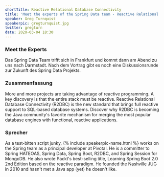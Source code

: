 ```yaml
---
shortTitle: Reactive Relational Database Connectivity
title: 'Meet the experts of the Spring Data team - Reactive Relational Database Connectivity with R2DBC'
speaker: Greg Turnquist
speakerpic: gregturnquist.jpg
twitter: gregturn
date: 2020-03-04 18:30
---
```


### Meet the Experts

Das Spring Data Team trifft sich in Frankfurt und kommt dann am Abend zu uns nach Darmstadt. Nach dem Vortrag gibt es noch eine Diskussionsrunde zur Zukunft des Spring Data Projekts.

### Zusammenfassung

More and more projects are taking advantage of reactive programming. A key discovery is that the entire stack must be reactive. Reactive Relational Database Connectivity (R2DBC) is the new standard that brings full reactive support to SQL-based database systems. Discover why R2DBC is becoming the Java community's favorite mechanism for merging the most popular database engines with functional, reactive applications.

### Sprecher

As a test-bitten script junky, {% include speakerpic-name.html %} works on the Spring team as a principal developer at Pivotal. He is a committer to Spring HATEOAS, Spring Data, Spring Boot, R2DBC, and Spring Session for MongoDB. He also wrote Packt's best-selling title, Learning Spring Boot 2.0 2nd Edition based on the reactive paradigm. He founded the Nashville JUG in 2010 and hasn't met a Java app (yet) he doesn't like. 
